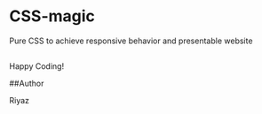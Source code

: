 # CSS-magic

Pure CSS to achieve responsive behavior and presentable website 


## 

Happy Coding!

##Author 

Riyaz 
